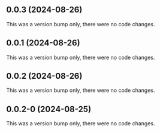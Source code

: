 ## 0.0.3 (2024-08-26)

This was a version bump only, there were no code changes.

## 0.0.1 (2024-08-26)

This was a version bump only, there were no code changes.

## 0.0.2 (2024-08-26)

This was a version bump only, there were no code changes.

## 0.0.2-0 (2024-08-25)

This was a version bump only, there were no code changes.